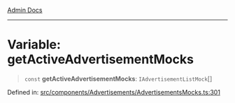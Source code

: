 [Admin Docs](/)

***

# Variable: getActiveAdvertisementMocks

> `const` **getActiveAdvertisementMocks**: `IAdvertisementListMock`[]

Defined in: [src/components/Advertisements/AdvertisementsMocks.ts:301](https://github.com/PalisadoesFoundation/talawa-admin/blob/main/src/components/Advertisements/AdvertisementsMocks.ts#L301)
